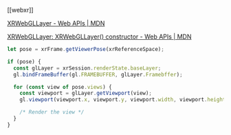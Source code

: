 [[webxr]]

[XRWebGLLayer - Web APIs | MDN](https://developer.mozilla.org/en-US/docs/Web/API/XRWebGLLayer)

[XRWebGLLayer: XRWebGLLayer() constructor - Web APIs | MDN](https://developer.mozilla.org/en-US/docs/Web/API/XRWebGLLayer/XRWebGLLayer)


```js
let pose = xrFrame.getViewerPose(xrReferenceSpace);

if (pose) {
  const glLayer = xrSession.renderState.baseLayer;
  gl.bindFrameBuffer(gl.FRAMEBUFFER, glLayer.Framebffer);

  for (const view of pose.views) {
    const viewport = glLayer.getViewport(view);
    gl.viewport(viewport.x, viewport.y, viewport.width, viewport.height);

    /* Render the view */
  }
}
```
